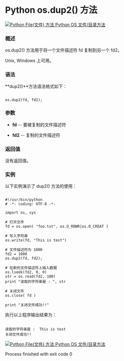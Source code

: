 Python os.dup2() 方法
===================

 [![Python File(文件) 方法](../images/up.gif)
 Python OS 文件/目录方法](os-file-methods.html)


  ### 概述

 os.dup2() 方法用于将一个文件描述符 fd 复制到另一个 fd2。

  Unix, Windows 上可用。

 ### 语法

 **dup2()**方法语法格式如下：

 
```

os.dup2(fd, fd2);

```

 ### 参数

  * **fd** -- 要被复制的文件描述符


 * **fd2** -- 复制的文件描述符


  ### 返回值

 没有返回值。

 ### 实例

 以下实例演示了 dup2() 方法的使用：

 
```

#!/usr/bin/python
# -*- coding: UTF-8 -*-

import os, sys

# 打开文件
fd = os.open( "foo.txt", os.O_RDWR|os.O_CREAT )

# 写入字符串
os.write(fd, "This is test")

# 文件描述符为 1000
fd2 = 1000
os.dup2(fd, fd2);

# 在新的文件描述符上插入数据
os.lseek(fd2, 0, 0)
str = os.read(fd2, 100)
print "读取的字符串是 : ", str

# 关闭文件
os.close( fd )

print "关闭文件成功!!"

```

 执行以上程序输出结果为：

 
```

读取的字符串是 :  This is test
关闭文件成功!!

```

 [![Python File(文件) 方法](../images/up.gif)
 Python OS 文件/目录方法](os-file-methods.html)

Process finished with exit code 0
